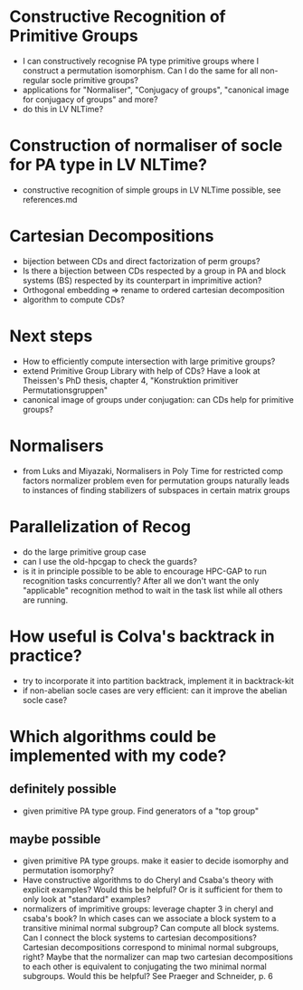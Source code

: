 # Constructive Recognition of Primitive Groups
- I can constructively recognise PA type primitive groups where I construct a
  permutation isomorphism.
  Can I do the same for all non-regular socle primitive groups?
- applications for "Normaliser", "Conjugacy of groups", "canonical image for
  conjugacy of groups"
  and more?
- do this in LV NLTime?

# Construction of normaliser of socle for PA type in LV NLTime?
- constructive recognition of simple groups in LV NLTime possible, see
  references.md

# Cartesian Decompositions
- bijection between CDs and direct factorization of perm groups?
- Is there a bijection between CDs respected by a group in PA and block systems
  (BS) respected by its counterpart in imprimitive action?
- Orthogonal embedding => rename to ordered cartesian decomposition
- algorithm to compute CDs?

# Next steps
- How to efficiently compute intersection with large primitive groups?
- extend Primitive Group Library with help of CDs?
  Have a look at Theissen's PhD thesis, chapter 4,
  "Konstruktion primitiver Permutationsgruppen"
- canonical image of groups under conjugation: can CDs help for primitive
  groups?

# Normalisers
- from Luks and Miyazaki, Normalisers in Poly Time for restricted comp factors
    normalizer problem even for permutation groups naturally leads to instances
    of finding stabilizers of subspaces in certain matrix groups

# Parallelization of Recog
- do the large primitive group case
- can I use the old-hpcgap to check the guards?
- is it in principle possible to be able to encourage HPC-GAP to run
  recognition tasks concurrently? After all we don't want the only "applicable"
  recognition method to wait in the task list while all others are running.
# How useful is Colva's backtrack in practice?
- try to incorporate it into partition backtrack, implement it in
  backtrack-kit
- if non-abelian socle cases are very efficient: can it improve the abelian
  socle case?

# Which algorithms could be implemented with my code?
## definitely possible
- given primitive PA type group. Find generators of a "top group"

## maybe possible
- given primitive PA type groups. make it easier to decide isomorphy and
  permutation isomorphy?
- Have constructive algorithms to do Cheryl and Csaba's theory with explicit examples?
  Would this be helpful? Or is it sufficient for them to only look at "standard" examples?
- normalizers of imprimitive groups: leverage chapter 3 in cheryl and csaba's book? In which
  cases can we associate a block system to a transitive minimal normal subgroup?
  Can compute all block systems. Can I connect the block systems to cartesian decompositions?
  Cartesian decompositions correspond to minimal normal
  subgroups, right? Maybe that the normalizer can map two cartesian decompositions to each
  other is equivalent to conjugating the two minimal normal subgroups. Would this be helpful?
  See Praeger and Schneider, p. 6

